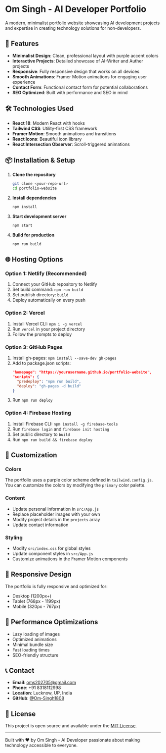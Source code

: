 # Om Singh - AI Developer Portfolio

A modern, minimalist portfolio website showcasing AI development projects and expertise in creating technology solutions for non-developers.

## 🚀 Features

- **Minimalist Design**: Clean, professional layout with purple accent colors
- **Interactive Projects**: Detailed showcase of AI-Writer and Auther projects
- **Responsive**: Fully responsive design that works on all devices
- **Smooth Animations**: Framer Motion animations for engaging user experience
- **Contact Form**: Functional contact form for potential collaborations
- **SEO Optimized**: Built with performance and SEO in mind

## 🛠️ Technologies Used

- **React 18**: Modern React with hooks
- **Tailwind CSS**: Utility-first CSS framework
- **Framer Motion**: Smooth animations and transitions
- **React Icons**: Beautiful icon library
- **React Intersection Observer**: Scroll-triggered animations

## 📦 Installation & Setup

1. **Clone the repository**
   ```bash
   git clone <your-repo-url>
   cd portfolio-website
   ```

2. **Install dependencies**
   ```bash
   npm install
   ```

3. **Start development server**
   ```bash
   npm start
   ```

4. **Build for production**
   ```bash
   npm run build
   ```

## 🌐 Hosting Options

### Option 1: Netlify (Recommended)
1. Connect your GitHub repository to Netlify
2. Set build command: `npm run build`
3. Set publish directory: `build`
4. Deploy automatically on every push

### Option 2: Vercel
1. Install Vercel CLI: `npm i -g vercel`
2. Run `vercel` in your project directory
3. Follow the prompts to deploy

### Option 3: GitHub Pages
1. Install gh-pages: `npm install --save-dev gh-pages`
2. Add to package.json scripts:
   ```json
   "homepage": "https://yourusername.github.io/portfolio-website",
   "scripts": {
     "predeploy": "npm run build",
     "deploy": "gh-pages -d build"
   }
   ```
3. Run `npm run deploy`

### Option 4: Firebase Hosting
1. Install Firebase CLI: `npm install -g firebase-tools`
2. Run `firebase login` and `firebase init hosting`
3. Set public directory to `build`
4. Run `npm run build && firebase deploy`

## 🎨 Customization

### Colors
The portfolio uses a purple color scheme defined in `tailwind.config.js`. You can customize the colors by modifying the `primary` color palette.

### Content
- Update personal information in `src/App.js`
- Replace placeholder images with your own
- Modify project details in the `projects` array
- Update contact information

### Styling
- Modify `src/index.css` for global styles
- Update component styles in `src/App.js`
- Customize animations in the Framer Motion components

## 📱 Responsive Design

The portfolio is fully responsive and optimized for:
- Desktop (1200px+)
- Tablet (768px - 1199px)
- Mobile (320px - 767px)

## 🔧 Performance Optimizations

- Lazy loading of images
- Optimized animations
- Minimal bundle size
- Fast loading times
- SEO-friendly structure

## 📞 Contact

- **Email**: oms202705@gmail.com
- **Phone**: +91 8318112998
- **Location**: Lucknow, UP, India
- **GitHub**: [@Om-Singh1808](https://github.com/Om-Singh1808)

## 📄 License

This project is open source and available under the [MIT License](LICENSE).

---

Built with ❤️ by Om Singh - AI Developer passionate about making technology accessible to everyone.
